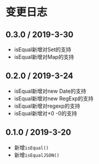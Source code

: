 # 变更日志

## 0.3.0 / 2019-3-30

- isEqual新增对Set的支持
- isEqual新增对Map的支持

## 0.2.0 / 2019-3-24

- isEqual新增对new Date的支持
- isEqual新增对new RegExp的支持
- isEqual新增对regexp的支持
- isEqual新增对+0 -0的支持

## 0.1.0 / 2019-3-20

- 新增`isEqual()`
- 新增`isEqualJSON()`
